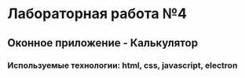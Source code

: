 # Лабораторная работа №4
## Оконное приложение - Калькулятор
### Используемые технологии: html, css, javascript, electron
